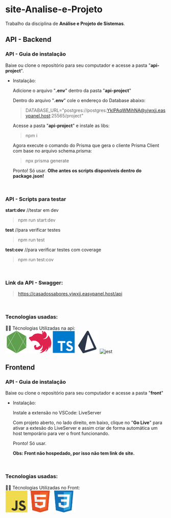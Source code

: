 # site-Analise-e-Projeto

Trabalho da disciplina de **Análise e Projeto de Sistemas**.

## API - Backend

### API - Guia de instalação

Baixe ou clone o repositório para seu computador e acesse a pasta "**api-project**". 

- Instalação:

    Adicione o arquivo "**.env**" dentro da pasta "**api-project**"

    Dentro do arquivo "**.env**" cole o endereço do Database abaixo:
    >DATABASE_URL="postgres://postgres:YkIPAqWMihNA@yjwxjj.easypanel.host:25565/project"

    Acesse a pasta "**api-project**" e instale as libs:
    >npm i

    Agora execute o comando do Prisma que gera o cliente Prisma Client com base no arquivo schema.prisma:
    >npx prisma generate 

    Pronto! Só usar. **Olhe antes os scripts disponíveis dentro do package.json!**

<br/>

### API - Scripts para testar
**start:dev**  //testar em dev
> npm run start:dev

**test** //para verificar testes
> npm run test

**test:cov** //para verificar testes com coverage
> npm run test:cov

<br/>

### Link da API - Swagger:
> https://casadossabores.yjwxjj.easypanel.host/api

<br/> 

### Tecnologias usadas:
👩‍💻 
Técnologias Utilizadas na api: <br/>
<img src="https://github.com/devicons/devicon/blob/master/icons/nodejs/nodejs-plain.svg" alt="node" width="70" height="70"/>
<img src="https://github.com/devicons/devicon/blob/master/icons/nestjs/nestjs-original.svg" alt="nest" width="70" height="70"/>
<img src="https://github.com/devicons/devicon/blob/master/icons/typescript/typescript-original.svg" alt="typescript" width="70" height="70"/>
<img src="https://github.com/devicons/devicon/blob/master/icons/prisma/prisma-original.svg" alt="prisma" width="70" height="70"/>
<img src="https://jestjs.io/img/jest.png" alt="jest" width="70" height="70"/>

## Frontend

### API - Guia de instalação

Baixe ou clone o repositório para seu computador e acesse a pasta "**front**"

- Instalação:

    Instale a extensão no VSCode: LiveServer

    Com projeto aberto, no lado direito, em baixo, clique no "**Go Live**" para ativar a extesão do LiveServer e assim criar de forma automática um host temporário para ver o front funcionando.
    
    Pronto! Só usar.

    **Obs: Front não hospedado, por isso não tem link de site.**

<br/>

### Tecnologias usadas:
👩‍💻 
Técnologias Utilizadas no Front: <br/>
<img src="https://github.com/devicons/devicon/blob/master/icons/javascript/javascript-original.svg" alt="js" width="70" height="70"/>
<img src="https://github.com/devicons/devicon/blob/master/icons/html5/html5-original.svg" alt="html" width="70" height="70"/>
<img src="https://github.com/devicons/devicon/blob/master/icons/css3/css3-original.svg" alt="css" width="70" height="70"/>
